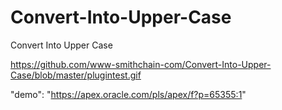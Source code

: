 # Convert-Into-Upper-Case
Convert Into Upper Case

https://github.com/www-smithchain-com/Convert-Into-Upper-Case/blob/master/plugintest.gif


 "demo": "https://apex.oracle.com/pls/apex/f?p=65355:1"
